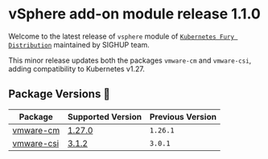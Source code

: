 # vSphere add-on module release 1.1.0

Welcome to the latest release of `vsphere` module of [`Kubernetes Fury Distribution`](https://github.com/sighupio/fury-distribution) maintained by SIGHUP team.

This minor release updates both the packages `vmware-cm` and `vmware-csi`, adding compatibility to Kubernetes v1.27.

## Package Versions 🚢

| Package                          | Supported Version        | Previous Version |
| -------------------------------- | ------------------------ | ---------------- |
| [vmware-cm](katalog/vmware-cm)   | [1.27.0][cm-changelog]   | `1.26.1`         |
| [vmware-csi](katalog/vmware-csi) | [3.1.2][csi-changelog]   | `3.0.1`          |

[csi-changelog]: https://docs.vmware.com/en/VMware-vSphere-Container-Storage-Plug-in/3.0/rn/vmware-vsphere-container-storage-plugin-30-release-notes/index.html
[cm-changelog]: https://github.com/kubernetes/cloud-provider-vsphere/releases/tag/v1.27.0
